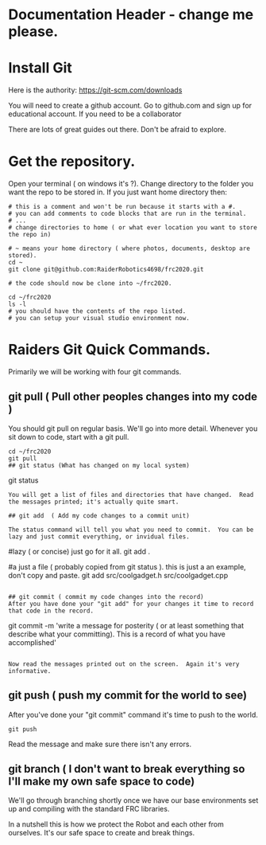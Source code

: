 # Documentation Header - change me please.

# Install Git 

Here is the authority: https://git-scm.com/downloads

You will need to create a github account.  Go to github.com and sign up for educational account.  If you need to be a collaborator

There are lots of great guides out there. Don't be afraid to explore.


# Get the repository.

Open your terminal ( on windows it's ?).
Change directory to the folder you want the repo to be stored in.  If you just want home directory then:

```
# this is a comment and won't be run because it starts with a #.
# you can add comments to code blocks that are run in the terminal.
# ...
# change directories to home ( or what ever location you want to store the repo in)

# ~ means your home directory ( where photos, documents, desktop are stored).
cd ~
git clone git@github.com:RaiderRobotics4698/frc2020.git

# the code should now be clone into ~/frc2020.

cd ~/frc2020
ls -l
# you should have the contents of the repo listed.
# you can setup your visual studio environment now.
```

# Raiders Git Quick Commands.
Primarily we will be working with four git commands.

## git pull ( Pull other peoples changes into my code )
You should git pull on regular basis.  We'll go into more detail.
Whenever you sit down to code, start with a git pull.

```
cd ~/frc2020
git pull
## git status (What has changed on my local system)
```
git status
```
You will get a list of files and directories that have changed.  Read the messages printed; it's actually quite smart.

## git add  ( Add my code changes to a commit unit)

The status command will tell you what you need to commit.  You can be lazy and just commit everything, or invidual files. 
```
#lazy ( or concise) just go for it all.
git add .

#a just a file ( probably copied from git status ).  this is just a an example, don't copy and paste.
	git add src/coolgadget.h src/coolgadget.cpp
```	

## git commit ( commit my code changes into the record)
After you have done your "git add" for your changes it time to record that code in the record.
```
git commit -m 'write a message for posterity ( or at least something that describe what your committing).  This is a record of what you have accomplished'
```

Now read the messages printed out on the screen.  Again it's very informative.
```
## git push ( push my commit for the world to see)

After you've done your "git commit" command it's time to push to the world.

```
git push
```

Read the message and make sure there isn't any errors. 

## git branch ( I don't want to break everything so I'll make my own safe space to code)

We'll go through branching shortly once we have our base environments set up and compiling with the standard FRC libraries.

In a nutshell this is how we protect the Robot and each other from ourselves.  It's our safe space to create and break things.

